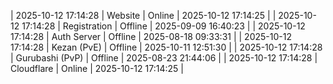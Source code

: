 | 2025-10-12 17:14:28 | Website | Online | 2025-10-12 17:14:25 |
| 2025-10-12 17:14:28 | Registration | Offline | 2025-09-09 16:40:23 |
| 2025-10-12 17:14:28 | Auth Server | Offline | 2025-08-18 09:33:31 |
| 2025-10-12 17:14:28 | Kezan (PvE) | Offline | 2025-10-11 12:51:30 |
| 2025-10-12 17:14:28 | Gurubashi (PvP) | Offline | 2025-08-23 21:44:06 |
| 2025-10-12 17:14:28 | Cloudflare | Online | 2025-10-12 17:14:25 |
